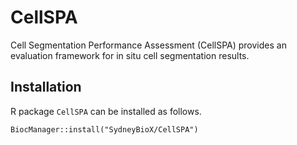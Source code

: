 # CellSPA

Cell Segmentation Performance Assessment (CellSPA) provides an evaluation 
framework for in situ cell segmentation results.


## Installation

R package `CellSPA` can be installed as follows.

```{r}
BiocManager::install("SydneyBioX/CellSPA")
```


